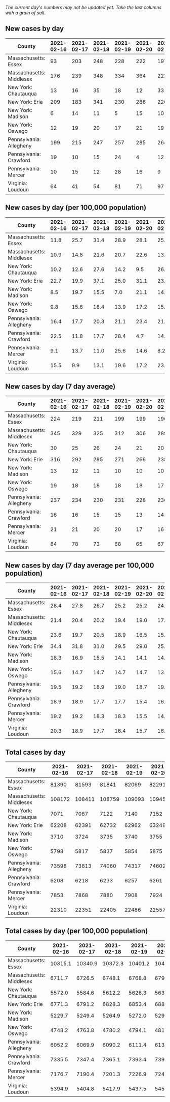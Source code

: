 _The current day's numbers may not be updated yet. Take the last columns with a grain of salt._
## New cases by day

| County | 2021-02-16 | 2021-02-17 | 2021-02-18 | 2021-02-19 | 2021-02-20 | 2021-02-21 | 2021-02-22 |
| --- | --- | --- | --- | --- | --- | --- | --- |
| Massachusetts: Essex | 93 | 203 | 248 | 228 | 222 | 197 |  |
| Massachusetts: Middlesex | 176 | 239 | 348 | 334 | 364 | 222 |  |
| New York: Chautauqua | 13 | 16 | 35 | 18 | 12 | 33 |  |
| New York: Erie | 209 | 183 | 341 | 230 | 286 | 220 |  |
| New York: Madison | 6 | 14 | 11 | 5 | 15 | 10 |  |
| New York: Oswego | 12 | 19 | 20 | 17 | 21 | 19 |  |
| Pennsylvania: Allegheny | 199 | 215 | 247 | 257 | 285 | 264 |  |
| Pennsylvania: Crawford | 19 | 10 | 15 | 24 | 4 | 12 |  |
| Pennsylvania: Mercer | 10 | 15 | 12 | 28 | 16 | 9 |  |
| Virginia: Loudoun | 64 | 41 | 54 | 81 | 71 | 97 |  |

## New cases by day (per 100,000 population)

| County | 2021-02-16 | 2021-02-17 | 2021-02-18 | 2021-02-19 | 2021-02-20 | 2021-02-21 | 2021-02-22 |
| --- | --- | --- | --- | --- | --- | --- | --- |
| Massachusetts: Essex | 11.8 | 25.7 | 31.4 | 28.9 | 28.1 | 25.0 |  |
| Massachusetts: Middlesex | 10.9 | 14.8 | 21.6 | 20.7 | 22.6 | 13.8 |  |
| New York: Chautauqua | 10.2 | 12.6 | 27.6 | 14.2 | 9.5 | 26.0 |  |
| New York: Erie | 22.7 | 19.9 | 37.1 | 25.0 | 31.1 | 23.9 |  |
| New York: Madison | 8.5 | 19.7 | 15.5 | 7.0 | 21.1 | 14.1 |  |
| New York: Oswego | 9.8 | 15.6 | 16.4 | 13.9 | 17.2 | 15.6 |  |
| Pennsylvania: Allegheny | 16.4 | 17.7 | 20.3 | 21.1 | 23.4 | 21.7 |  |
| Pennsylvania: Crawford | 22.5 | 11.8 | 17.7 | 28.4 | 4.7 | 14.2 |  |
| Pennsylvania: Mercer | 9.1 | 13.7 | 11.0 | 25.6 | 14.6 | 8.2 |  |
| Virginia: Loudoun | 15.5 | 9.9 | 13.1 | 19.6 | 17.2 | 23.5 |  |

## New cases by day (7 day average)

| County | 2021-02-16 | 2021-02-17 | 2021-02-18 | 2021-02-19 | 2021-02-20 | 2021-02-21 | 2021-02-22 |
| --- | --- | --- | --- | --- | --- | --- | --- |
| Massachusetts: Essex | 224 | 219 | 211 | 199 | 199 | 196 |  |
| Massachusetts: Middlesex | 345 | 329 | 325 | 312 | 306 | 289 |  |
| New York: Chautauqua | 30 | 25 | 26 | 24 | 21 | 20 |  |
| New York: Erie | 316 | 292 | 285 | 271 | 266 | 238 |  |
| New York: Madison | 13 | 12 | 11 | 10 | 10 | 10 |  |
| New York: Oswego | 19 | 18 | 18 | 18 | 18 | 17 |  |
| Pennsylvania: Allegheny | 237 | 234 | 230 | 231 | 228 | 236 |  |
| Pennsylvania: Crawford | 16 | 16 | 15 | 15 | 13 | 14 |  |
| Pennsylvania: Mercer | 21 | 21 | 20 | 20 | 17 | 16 |  |
| Virginia: Loudoun | 84 | 78 | 73 | 68 | 65 | 67 |  |

## New cases by day (7 day average per 100,000 population)

| County | 2021-02-16 | 2021-02-17 | 2021-02-18 | 2021-02-19 | 2021-02-20 | 2021-02-21 | 2021-02-22 |
| --- | --- | --- | --- | --- | --- | --- | --- |
| Massachusetts: Essex | 28.4 | 27.8 | 26.7 | 25.2 | 25.2 | 24.8 |  |
| Massachusetts: Middlesex | 21.4 | 20.4 | 20.2 | 19.4 | 19.0 | 17.9 |  |
| New York: Chautauqua | 23.6 | 19.7 | 20.5 | 18.9 | 16.5 | 15.8 |  |
| New York: Erie | 34.4 | 31.8 | 31.0 | 29.5 | 29.0 | 25.9 |  |
| New York: Madison | 18.3 | 16.9 | 15.5 | 14.1 | 14.1 | 14.1 |  |
| New York: Oswego | 15.6 | 14.7 | 14.7 | 14.7 | 14.7 | 13.9 |  |
| Pennsylvania: Allegheny | 19.5 | 19.2 | 18.9 | 19.0 | 18.7 | 19.4 |  |
| Pennsylvania: Crawford | 18.9 | 18.9 | 17.7 | 17.7 | 15.4 | 16.5 |  |
| Pennsylvania: Mercer | 19.2 | 19.2 | 18.3 | 18.3 | 15.5 | 14.6 |  |
| Virginia: Loudoun | 20.3 | 18.9 | 17.7 | 16.4 | 15.7 | 16.2 |  |

## Total cases by day

| County | 2021-02-16 | 2021-02-17 | 2021-02-18 | 2021-02-19 | 2021-02-20 | 2021-02-21 | 2021-02-22 |
| --- | --- | --- | --- | --- | --- | --- | --- |
| Massachusetts: Essex | 81390 | 81593 | 81841 | 82069 | 82291 | 82488 |  |
| Massachusetts: Middlesex | 108172 | 108411 | 108759 | 109093 | 109457 | 109679 |  |
| New York: Chautauqua | 7071 | 7087 | 7122 | 7140 | 7152 | 7185 |  |
| New York: Erie | 62208 | 62391 | 62732 | 62962 | 63248 | 63468 |  |
| New York: Madison | 3710 | 3724 | 3735 | 3740 | 3755 | 3765 |  |
| New York: Oswego | 5798 | 5817 | 5837 | 5854 | 5875 | 5894 |  |
| Pennsylvania: Allegheny | 73598 | 73813 | 74060 | 74317 | 74602 | 74866 |  |
| Pennsylvania: Crawford | 6208 | 6218 | 6233 | 6257 | 6261 | 6273 |  |
| Pennsylvania: Mercer | 7853 | 7868 | 7880 | 7908 | 7924 | 7933 |  |
| Virginia: Loudoun | 22310 | 22351 | 22405 | 22486 | 22557 | 22654 |  |

## Total cases by day (per 100,000 population)

| County | 2021-02-16 | 2021-02-17 | 2021-02-18 | 2021-02-19 | 2021-02-20 | 2021-02-21 | 2021-02-22 |
| --- | --- | --- | --- | --- | --- | --- | --- |
| Massachusetts: Essex | 10315.1 | 10340.9 | 10372.3 | 10401.2 | 10429.3 | 10454.3 |  |
| Massachusetts: Middlesex | 6711.7 | 6726.5 | 6748.1 | 6768.8 | 6791.4 | 6805.2 |  |
| New York: Chautauqua | 5572.0 | 5584.6 | 5612.2 | 5626.3 | 5635.8 | 5661.8 |  |
| New York: Erie | 6771.3 | 6791.2 | 6828.3 | 6853.4 | 6884.5 | 6908.4 |  |
| New York: Madison | 5229.7 | 5249.4 | 5264.9 | 5272.0 | 5293.1 | 5307.2 |  |
| New York: Oswego | 4748.2 | 4763.8 | 4780.2 | 4794.1 | 4811.3 | 4826.8 |  |
| Pennsylvania: Allegheny | 6052.2 | 6069.9 | 6090.2 | 6111.4 | 6134.8 | 6156.5 |  |
| Pennsylvania: Crawford | 7335.5 | 7347.4 | 7365.1 | 7393.4 | 7398.2 | 7412.4 |  |
| Pennsylvania: Mercer | 7176.7 | 7190.4 | 7201.3 | 7226.9 | 7241.6 | 7249.8 |  |
| Virginia: Loudoun | 5394.9 | 5404.8 | 5417.9 | 5437.5 | 5454.6 | 5478.1 |  |
